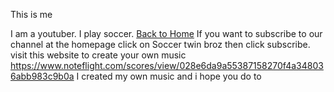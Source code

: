 This is me 

I am a youtuber. I play soccer.
[Back to Home](index.md)
If you want to subscribe to our channel at the homepage click on Soccer twin broz then click subscribe.
visit this website to create your own music https://www.noteflight.com/scores/view/028e6da9a55387158270f4a348036abb983c9b0a
I created my own music and i hope you do to
